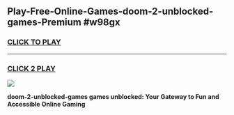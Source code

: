 
## Play-Free-Online-Games-doom-2-unblocked-games-Premium #w98gx
<h3>
<a href="https://premium.freeplayer.one?title=doom-2-unblocked-games&ref=8M">CLICK TO PLAY</a></h3>
<hr>

<h3>
<a href="https://premium.freeplayer.one?title=doom-2-unblocked-games&ref=8M">CLICK 2 PLAY</a>
  
</h3>

<a href="https://premium.freeplayer.one?title=doom-2-unblocked-games&ref=8M"><img src="https://clearcache.store/games.png"></a>


**doom-2-unblocked-games games unblocked: Your Gateway to Fun and Accessible Online Gaming**
